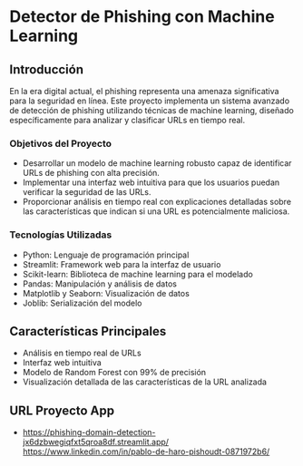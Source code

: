 # Detector de Phishing con Machine Learning

## Introducción

En la era digital actual, el phishing representa una amenaza significativa para la seguridad en línea. Este proyecto implementa un sistema avanzado de detección de phishing utilizando técnicas de machine learning, diseñado específicamente para analizar y clasificar URLs en tiempo real.

### Objetivos del Proyecto

- Desarrollar un modelo de machine learning robusto capaz de identificar URLs de phishing con alta precisión.
- Implementar una interfaz web intuitiva para que los usuarios puedan verificar la seguridad de las URLs.
- Proporcionar análisis en tiempo real con explicaciones detalladas sobre las características que indican si una URL es potencialmente maliciosa.

### Tecnologías Utilizadas

- Python: Lenguaje de programación principal
- Streamlit: Framework web para la interfaz de usuario
- Scikit-learn: Biblioteca de machine learning para el modelado
- Pandas: Manipulación y análisis de datos
- Matplotlib y Seaborn: Visualización de datos
- Joblib: Serialización del modelo

## Características Principales

- Análisis en tiempo real de URLs
- Interfaz web intuitiva
- Modelo de Random Forest con 99% de precisión
- Visualización detallada de las características de la URL analizada

## URL Proyecto App
- https://phishing-domain-detection-jx6dzbwegiqfxt5qroa8df.streamlit.app/
https://www.linkedin.com/in/pablo-de-haro-pishoudt-0871972b6/
